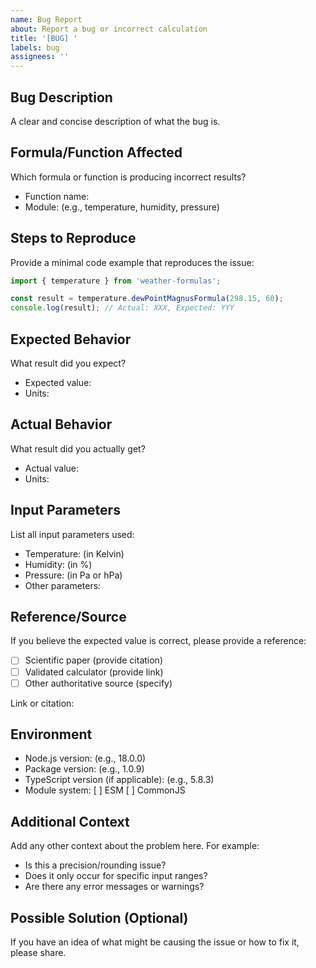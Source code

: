 ```yaml
---
name: Bug Report
about: Report a bug or incorrect calculation
title: '[BUG] '
labels: bug
assignees: ''
---
```


## Bug Description
A clear and concise description of what the bug is.

## Formula/Function Affected
Which formula or function is producing incorrect results?
- Function name: 
- Module: (e.g., temperature, humidity, pressure)

## Steps to Reproduce
Provide a minimal code example that reproduces the issue:

```typescript
import { temperature } from 'weather-formulas';

const result = temperature.dewPointMagnusFormula(298.15, 60);
console.log(result); // Actual: XXX, Expected: YYY
```

## Expected Behavior
What result did you expect?
- Expected value: 
- Units: 

## Actual Behavior
What result did you actually get?
- Actual value: 
- Units: 

## Input Parameters
List all input parameters used:
- Temperature: (in Kelvin)
- Humidity: (in %)
- Pressure: (in Pa or hPa)
- Other parameters:

## Reference/Source
If you believe the expected value is correct, please provide a reference:
- [ ] Scientific paper (provide citation)
- [ ] Validated calculator (provide link)
- [ ] Other authoritative source (specify)

Link or citation:

## Environment
- Node.js version: (e.g., 18.0.0)
- Package version: (e.g., 1.0.9)
- TypeScript version (if applicable): (e.g., 5.8.3)
- Module system: [ ] ESM [ ] CommonJS

## Additional Context
Add any other context about the problem here. For example:
- Is this a precision/rounding issue?
- Does it only occur for specific input ranges?
- Are there any error messages or warnings?

## Possible Solution (Optional)
If you have an idea of what might be causing the issue or how to fix it, please share.
